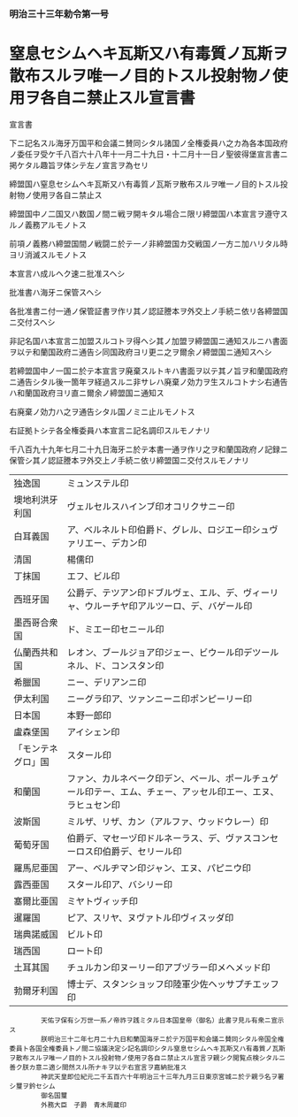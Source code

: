 ### 明治三十三年勅令第一号  
# 窒息セシムヘキ瓦斯又ハ有毒質ノ瓦斯ヲ散布スルヲ唯一ノ目的トスル投射物ノ使用ヲ各自ニ禁止スル宣言書  
宣言書  
  
下ニ記名スル海牙万国平和会議ニ賛同シタル諸国ノ全権委員ハ之カ為各本国政府ノ委任ヲ受ケ千八百六十八年十一月二十九日・十二月十一日ノ聖彼得堡宣言書ニ掲ケタル趣旨ヲ体シテ左ノ宣言ヲ為セリ  
  
  
締盟国ハ窒息セシムヘキ瓦斯又ハ有毒質ノ瓦斯ヲ散布スルヲ唯一ノ目的トスル投射物ノ使用ヲ各自ニ禁止ス  
  
締盟国中ノ二国又ハ数国ノ間ニ戦ヲ開キタル場合ニ限リ締盟国ハ本宣言ヲ遵守スルノ義務アルモノトス  
  
前項ノ義務ハ締盟国間ノ戦闘ニ於テ一ノ非締盟国カ交戦国ノ一方ニ加ハリタル時ヨリ消滅スルモノトス  
  
本宣言ハ成ルヘク速ニ批准スヘシ  
  
批准書ハ海牙ニ保管スヘシ  
  
各批准書ニ付一通ノ保管証書ヲ作リ其ノ認証謄本ヲ外交上ノ手続ニ依リ各締盟国ニ交付スヘシ  
  
非記名国ハ本宣言ニ加盟スルコトヲ得ヘシ其ノ加盟ヲ締盟国ニ通知スルニハ書面ヲ以テ和蘭国政府ニ通告シ同国政府ヨリ更ニ之ヲ爾余ノ締盟国ニ通知スヘシ  
  
若締盟国中ノ一国ニ於テ本宣言ヲ廃棄スルトキハ書面ヲ以テ其ノ旨ヲ和蘭国政府ニ通告シタル後一箇年ヲ経過スルニ非サレハ廃棄ノ効力ヲ生スルコトナシ右通告ハ和蘭国政府ヨリ直ニ爾余ノ締盟国ニ通知ス  
  
右廃棄ノ効力ハ之ヲ通告シタル国ノミニ止ルモノトス  
  
右証拠トシテ各全権委員ハ本宣言ニ記名調印スルモノナリ  
  
千八百九十九年七月二十九日海牙ニ於テ本書一通ヲ作リ之ヲ和蘭国政府ノ記録ニ保管シ其ノ認証謄本ヲ外交上ノ手続ニ依リ締盟国ニ交付スルモノナリ  

|||  
| --- | --- |  
|独逸国|ミュンステル印|  
|墺地利洪牙利国|ヴェルセルスハインブ印オコリクサニー印|  
|白耳義国|ア、ベルネルト印伯爵ド、グレル、ロジエー印シュヴァリエー、デカン印|  
|清国|楊儒印|  
|丁抹国|エフ、ビル印|  
|西班牙国|公爵デ、テツアン印ドブルヴェ、エル、デ、ヴィーリャ、ウルーチヤ印アルツーロ、デ、バゲール印|  
|墨西哥合衆国|ド、ミエー印セニール印|  
|仏蘭西共和国|レオン、ブールジョア印ジェー、ビウール印デツールネル、ド、コンスタン印|  
|希臘国|ニー、デリアンニ印|  
|伊太利国|ニーグラ印ア、ツァンニーニ印ポンピーリー印|  
|日本国|本野一郎印|  
|盧森堡国|アイシェン印|  
|「モンテネグロ」国|スタール印|  
|和蘭国|ファン、カルネベーク印デン、ベール、ポールチュゲール印テー、エム、チェー、アッセル印エー、エヌ、ラヒュセン印|  
|波斯国|ミルザ、リザ、カン（アルファ、ウッドウレー）印|  
|葡萄牙国|伯爵デ、マセーヅ印ドルネーラス、デ、ヴァスコンセーロス印伯爵デ、セリール印|  
|羅馬尼亜国|アー、ベルヂマン印ジャン、エヌ、パピニウ印|  
|露西亜国|スタール印ア、バシリー印|  
|塞爾比亜国|ミヤトヴィッチ印|  
|暹羅国|ピア、スリヤ、ヌヴァトル印ヴィスッダ印|  
|瑞典諾威国|ビルト印|  
|瑞西国|ロート印|  
|土耳其国|チュルカン印ヌーリー印アブヅラー印メヘメッド印|  
|勃爾牙利国|博士デ、スタンショッフ印陸軍少佐ヘッサプチエッフ印|  
  

            天佑ヲ保有シ万世一系ノ帝祚ヲ践ミタル日本国皇帝（御名）此書ヲ見ル有衆ニ宣示ス
            朕明治三十二年七月二十九日和蘭国海牙ニ於テ万国平和会議ニ賛同シタル帝国全権委員ト各国全権委員トノ間ニ協議決定シ記名調印シタル窒息セシムヘキ瓦斯又ハ有毒質ノ瓦斯ヲ散布スルヲ唯一ノ目的トスル投射物ノ使用ヲ各自ニ禁止スル宣言ヲ親シク閲覧点検シタルニ善ク朕カ意ニ適シ間然スル所ナキヲ以テ右宣言ヲ嘉納批准ス
            神武天皇即位紀元二千五百六十年明治三十三年九月三日東京宮城ニ於テ親ラ名ヲ署シ璽ヲ鈐セシム
            御名国璽
            外務大臣　子爵　青木周蔵印
            
